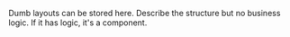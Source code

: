 Dumb layouts can be stored here. Describe the structure but no business logic. If it has logic, it's a component.
